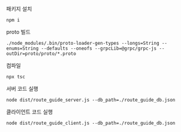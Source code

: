 패키지 설치

```
npm i
```



proto 빌드

```
./node_modules/.bin/proto-loader-gen-types --longs=String --enums=String --defaults --oneofs --grpcLib=@grpc/grpc-js --outDir=proto/proto/*.proto
```



컴파일

```
npx tsc
```



서버 코드 실행

```
node dist/route_guide_server.js --db_path=./route_guide_db.json
```



클라이언트 코드 실행

```
node dist/route_guide_client.js --db_path=./route_guide_db.json
```

